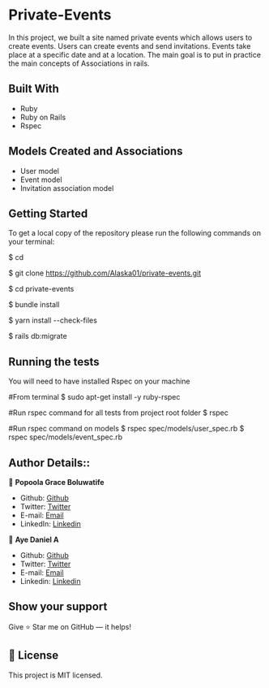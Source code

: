 # Private-Events

In this project, we built a site named private events which allows users to create events. Users can create events and send invitations. Events take place at a specific date and at a location. The main goal is to put in practice the main concepts of Associations in rails.

## Built With
- Ruby 
- Ruby on Rails
- Rspec

## Models Created and Associations
- User model
- Event model
- Invitation association model

## Getting Started
To get a local copy of the repository please run the following commands on your terminal:

$ cd <folder>

$ git clone https://github.com/Alaska01/private-events.git

$ cd private-events

$ bundle install 

$ yarn install --check-files

$ rails db:migrate

## Running the tests
You will need to have installed Rspec on your machine

#From terminal
$ sudo apt-get install -y ruby-rspec

#Run rspec command for all tests from project root folder
$ rspec

#Run rspec command on models
$ rspec spec/models/user_spec.rb
$ rspec spec/models/event_spec.rb

## Author Details::

👤 **Popoola Grace Boluwatife**

- Github: [Github](https://github.com/GraceOyiza)
- Twitter: [Twitter](https://twitter.com/_PopsonGrace)
- E-mail: <a href="mailto:graceoyiza13@gmail.com?subject=Hello Grace!">Email</a>
- LinkedIn: [Linkedin](https://www.linkedin.com/in/grace-popoola)

👤 **Aye Daniel A**

- Github: [Github](https://github.com/Alaska01)
- Twitter: [Twitter](https://twitter.com/AyeAsoo)
- E-mail: <a href="mailto:aadaniel108@gmail.com?subject=Hello Daniel!">Email</a>  
- Linkedin: [Linkedin](https://www.linkedin.com/in/daniel-asoo-aye/)

## Show your support
Give ⭐ Star me on GitHub — it helps!

## 📝 License
This project is MIT licensed.
